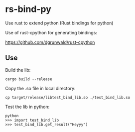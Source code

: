 # rs-bind-py
Use rust to extend python (Rust bindings for python)


Use of rust-cpython for generating bindings:

https://github.com/dgrunwald/rust-cpython


## Use

Build the lib:

```
cargo build --release
```


Copy the .so file in local directory:

```
cp target/release/libtest_bind_lib.so ./test_bind_lib.so
```


Test the lib in python:

```
python
>>> import test_bind_lib
>>> test_bind_lib.get_result("Heyyy")
```
